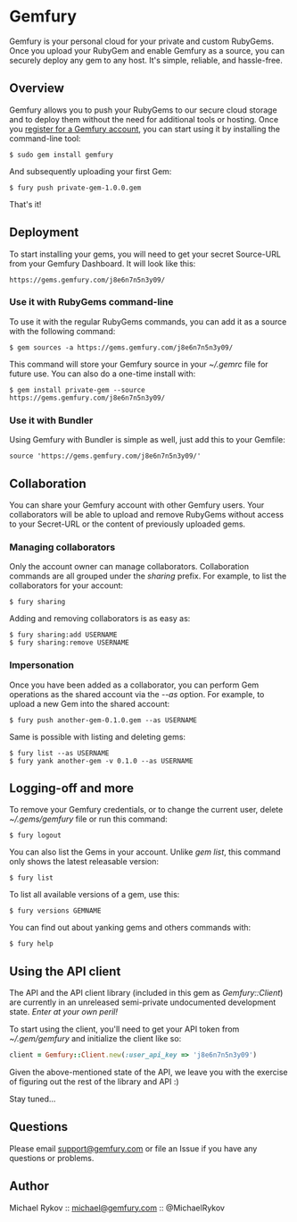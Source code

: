 Gemfury
=======

Gemfury is your personal cloud for your private and custom RubyGems.
Once you upload your RubyGem and enable Gemfury as a source, you can
securely deploy any gem to any host. It's simple, reliable, and
hassle-free.

Overview
--------

Gemfury allows you to push your RubyGems to our secure cloud storage
and to deploy them without the need for additional tools or hosting.
Once you [register for a Gemfury account][0], you can start using it by
installing the command-line tool:

    $ sudo gem install gemfury

And subsequently uploading your first Gem:

    $ fury push private-gem-1.0.0.gem

That's it!

Deployment
----------

To start installing your gems, you will need to get your secret
Source-URL from your Gemfury Dashboard.  It will look like this:

    https://gems.gemfury.com/j8e6n7n5n3y09/

### Use it with RubyGems command-line

To use it with the regular RubyGems commands, you can add it as a source
with the following command:

    $ gem sources -a https://gems.gemfury.com/j8e6n7n5n3y09/

This command will store your Gemfury source in your _~/.gemrc_ file
for future use.  You can also do a one-time install with:

    $ gem install private-gem --source https://gems.gemfury.com/j8e6n7n5n3y09/

### Use it with Bundler

Using Gemfury with Bundler is simple as well, just add this to your
Gemfile:

    source 'https://gems.gemfury.com/j8e6n7n5n3y09/'

Collaboration
-------------

You can share your Gemfury account with other Gemfury users.  Your
collaborators will be able to upload and remove RubyGems without
access to your Secret-URL or the content of previously uploaded gems.

### Managing collaborators

Only the account owner can manage collaborators.  Collaboration commands
are all grouped under the _sharing_ prefix.  For example, to list the
collaborators for your account:

    $ fury sharing

Adding and removing collaborators is as easy as:

    $ fury sharing:add USERNAME
    $ fury sharing:remove USERNAME

### Impersonation

Once you have been added as a collaborator, you can perform Gem
operations as the shared account via the _--as_ option.  For example,
to upload a new Gem into the shared account:

    $ fury push another-gem-0.1.0.gem --as USERNAME

Same is possible with listing and deleting gems:

    $ fury list --as USERNAME
    $ fury yank another-gem -v 0.1.0 --as USERNAME


Logging-off and more
--------------------

To remove your Gemfury credentials, or to change the current user,
delete _~/.gems/gemfury_ file or run this command:

    $ fury logout

You can also list the Gems in your account.  Unlike _gem list_, this
command only shows the latest releasable version:

    $ fury list

To list all available versions of a gem, use this:

    $ fury versions GEMNAME

You can find out about yanking gems and others commands with:

    $ fury help


Using the API client
--------------------

The API and the API client library (included in this gem as
_Gemfury::Client_) are currently in an unreleased semi-private
undocumented development state.  *Enter at your own peril!*

To start using the client, you'll need to get your API token from
_~/.gem/gemfury_ and initialize the client like so:

``` ruby
client = Gemfury::Client.new(:user_api_key => 'j8e6n7n5n3y09')
```

Given the above-mentioned state of the API, we leave you with the
exercise of figuring out the rest of the library and API :)

Stay tuned...


Questions
---------

Please email support@gemfury.com or file an Issue if you have any
questions or problems.


Author
------

Michael Rykov :: michael@gemfury.com :: @MichaelRykov

[0]: http://www.gemfury.com/signup